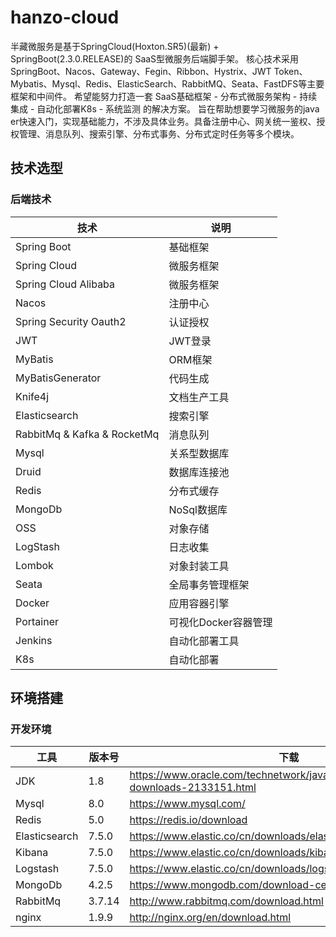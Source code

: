 # hanzo-cloud
半藏微服务是基于SpringCloud(Hoxton.SR5)(最新) + SpringBoot(2.3.0.RELEASE)的 SaaS型微服务后端脚手架。
核心技术采用SpringBoot、Nacos、Gateway、Fegin、Ribbon、Hystrix、JWT Token、Mybatis、Mysql、Redis、ElasticSearch、RabbitMQ、Seata、FastDFS等主要框架和中间件。
希望能努力打造一套 SaaS基础框架 - 分布式微服务架构 - 持续集成 - 自动化部署K8s - 系统监测 的解决方案。 
旨在帮助想要学习微服务的java er快速入门，实现基础能力，不涉及具体业务。具备注册中心、网关统一鉴权、授权管理、消息队列、搜索引擎、分布式事务、分布式定时任务等多个模块。
## 技术选型
### 后端技术
| 技术                           | 说明               | 
| ------------------------------|--------------------| 
| Spring Boot                   | 基础框架            |
| Spring Cloud                  | 微服务框架           | 
| Spring Cloud Alibaba          | 微服务框架           |
| Nacos                         | 注册中心             |
| Spring Security Oauth2        | 认证授权             |
| JWT                           | JWT登录             |
| MyBatis                       | ORM框架             |
| MyBatisGenerator              | 代码生成             |
| Knife4j                       | 文档生产工具          |
| Elasticsearch                 | 搜索引擎             |
| RabbitMq & Kafka & RocketMq   | 消息队列             |
| Mysql                         | 关系型数据库          |
| Druid                         | 数据库连接池          |
| Redis                         | 分布式缓存            |
| MongoDb                       | NoSql数据库          |
| OSS                           | 对象存储             |
| LogStash                      | 日志收集             |
| Lombok                        | 对象封装工具          |
| Seata                         | 全局事务管理框架      |**暂时不会**
| Docker                        | 应用容器引擎          |**暂时不会**
| Portainer                     | 可视化Docker容器管理  |**暂时不会**
| Jenkins                       | 自动化部署工具        |**暂时不会**
| K8s                           | 自动化部署           |**暂时不会**

## 环境搭建

### 开发环境

| 工具          | 版本号 | 下载                                                         |
| ------------- | ------ | ------------------------------------------------------------ |
| JDK           | 1.8    | https://www.oracle.com/technetwork/java/javase/downloads/jdk8-downloads-2133151.html |
| Mysql         | 8.0    | https://www.mysql.com/                                       |
| Redis         | 5.0    | https://redis.io/download                                    |
| Elasticsearch | 7.5.0  | https://www.elastic.co/cn/downloads/elasticsearch            |
| Kibana        | 7.5.0  | https://www.elastic.co/cn/downloads/kibana                   |
| Logstash      | 7.5.0  | https://www.elastic.co/cn/downloads/logstash                 |
| MongoDb       | 4.2.5  | https://www.mongodb.com/download-center                      |
| RabbitMq      | 3.7.14 | http://www.rabbitmq.com/download.html                        |
| nginx         | 1.9.9  | http://nginx.org/en/download.html                            |


